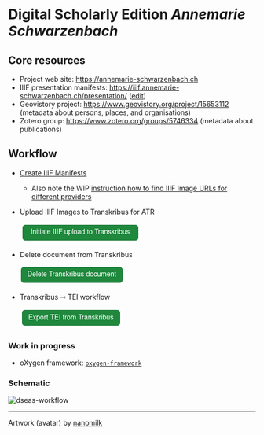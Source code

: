 # Digital Scholarly Edition *Annemarie Schwarzenbach*

## Core resources

* Project web site: https://annemarie-schwarzenbach.ch
* IIIF presentation manifests: https://iiif.annemarie-schwarzenbach.ch/presentation/ ([edit](https://github.com/dse-as/i3f))
* Geovistory project: https://www.geovistory.org/project/15653112 (metadata about persons, places, and organisations)
* Zotero group: https://www.zotero.org/groups/5746334 (metadata about publications)


## Workflow

* [Create IIIF Manifests](https://github.com/dse-as/i3f?tab=readme-ov-file#contributing-manifests)
  * Also note the WIP [instruction how to find IIIF Image URLs for different providers](https://docs.annemarie-schwarzenbach.ch/arbeitsschritte/IIIF-manifest-anlegen) 
* Upload IIIF Images to Transkribus for ATR
  
  [![Initiate IIIF upload to Transkribus](https://github.com/dse-as/workflow_IIIF-ATR-TEI/raw/main/assets/iiif-upload.png)](https://github.com/dse-as/workflow_IIIF-ATR-TEI/issues/new/choose)

* Delete document from Transkribus
  
  [![Delete Transkribus document](https://github.com/dse-as/workflow_IIIF-ATR-TEI/raw/main/assets/doc-deletion.png)](https://github.com/dse-as/workflow_IIIF-ATR-TEI/issues/new/choose)


* Transkribus ⇾ TEI workflow
  
  [![Export TEI from Transkribus](https://github.com/dse-as/workflow_IIIF-ATR-TEI/raw/main/assets/transkribus-export.png)](https://github.com/dse-as/workflow_IIIF-ATR-TEI/issues/new/choose)


### Work in progress

* oXygen framework: [`oxygen-framework`](https://github.com/dse-as/oxygen-framework)

### Schematic

![dseas-workflow](https://github.com/user-attachments/assets/41ba06d0-e90b-4dbb-a2da-aeff39f93fa0)

---

Artwork (avatar) by [nanomilk](https://www.deviantart.com/nanomilk/art/annemarie-schwarzenbach-179776775)


<!--

**Here are some ideas to get you started:**

🙋‍♀️ A short introduction - what is your organization all about?
🌈 Contribution guidelines - how can the community get involved?
👩‍💻 Useful resources - where can the community find your docs? Is there anything else the community should know?
🍿 Fun facts - what does your team eat for breakfast?
🧙 Remember, you can do mighty things with the power of [Markdown](https://docs.github.com/github/writing-on-github/getting-started-with-writing-and-formatting-on-github/basic-writing-and-formatting-syntax)
-->
